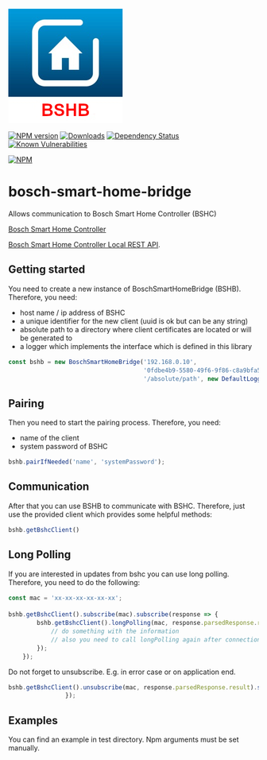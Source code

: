 ![Logo](resources/bshb-logo.jpg)

[![NPM version](http://img.shields.io/npm/v/bosch-smart-home-bridge.svg)](https://www.npmjs.com/package/bosch-smart-home-bridge)
[![Downloads](https://img.shields.io/npm/dm/bosch-smart-home-bridge.svg)](https://www.npmjs.com/package/bosch-smart-home-bridge)
[![Dependency Status](https://david-dm.org/holomekc/bosch-smart-home-bridge.svg)](https://david-dm.org/holomekc/bosch-smart-home-bridge)
[![Known Vulnerabilities](https://snyk.io/test/github/holomekc/bosch-smart-home-bridge/badge.svg)](https://snyk.io/test/github/holomekc/bosch-smart-home-bridge)

[![NPM](https://nodei.co/npm/bosch-smart-home-bridge.png)](https://nodei.co/npm/bosch-smart-home-bridge/)
# bosch-smart-home-bridge
Allows communication to Bosch Smart Home Controller (BSHC)

[Bosch Smart Home Controller](https://www.bosch-smarthome.com/de/de/produkte/smart-system-solutions/smart-home-controller)

[Bosch Smart Home Controller Local REST API](https://github.com/BoschSmartHome/bosch-shc-api-docs).

## Getting started

You need to create a new instance of BoschSmartHomeBridge (BSHB). Therefore, you need:
* host name / ip address of BSHC
* a unique identifier for the new client (uuid is ok but can be any string)
* absolute path to a directory where client certificates are located or will be generated to
* a logger which implements the interface which is defined in this library
```typescript
const bshb = new BoschSmartHomeBridge('192.168.0.10', 
                                      '0fdbe4b9-5580-49f6-9f86-c8a9bfa5ae71',
                                      '/absolute/path', new DefaultLogger());
```

## Pairing
Then you need to start the pairing process. Therefore, you need:
* name of the client
* system password of BSHC
```typescript
bshb.pairIfNeeded('name', 'systemPassword');
```

## Communication
After that you can use BSHB to communicate with BSHC. Therefore, just use the provided client which provides
some helpful methods:
```typescript
bshb.getBshcClient()
```

## Long Polling
If you are interested in updates from bshc you can use long polling. Therefore, you need to do the following:

```typescript
const mac = 'xx-xx-xx-xx-xx-xx';

bshb.getBshcClient().subscribe(mac).subscribe(response => {
        bshb.getBshcClient().longPolling(mac, response.parsedResponse.result).subscribe(info => {
            // do something with the information
            // also you need to call longPolling again after connection close
        });
    });
```

Do not forget to unsubscribe. E.g. in error case or on application end.
```typescript
bshb.getBshcClient().unsubscribe(mac, response.parsedResponse.result).subscribe(() => {
                });
```

## Examples
You can find an example in test directory. Npm arguments must be set manually.
